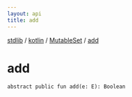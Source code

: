 ```yaml
---
layout: api
title: add
---
```

[stdlib](../../index.html) / [kotlin](../index.html) / [MutableSet](index.html) / [add](add.html)

# add

```
abstract public fun add(e: E): Boolean
```
